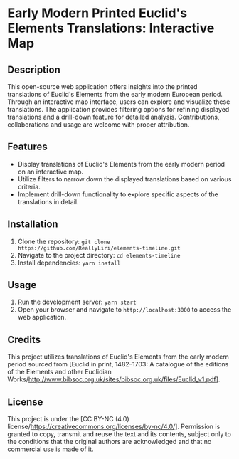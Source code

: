 # Early Modern Printed Euclid's Elements Translations: Interactive Map

## Description

This open-source web application offers insights into the printed translations of Euclid's Elements from the early modern European period. Through an interactive map interface, users can explore and visualize these translations. The application provides filtering options for refining displayed translations and a drill-down feature for detailed analysis. Contributions, collaborations and usage are welcome with proper attribution.

## Features

- Display translations of Euclid's Elements from the early modern period on an interactive map.
- Utilize filters to narrow down the displayed translations based on various criteria.
- Implement drill-down functionality to explore specific aspects of the translations in detail.

## Installation

1. Clone the repository: `git clone https://github.com/ReallyLiri/elements-timeline.git`
2. Navigate to the project directory: `cd elements-timeline`
3. Install dependencies: `yarn install`

## Usage

1. Run the development server: `yarn start`
2. Open your browser and navigate to `http://localhost:3000` to access the web application.

## Credits

This project utilizes translations of Euclid's Elements from the early modern period sourced from [Euclid in print, 1482–1703: A catalogue of the editions of the Elements and other Euclidian Works/http://www.bibsoc.org.uk/sites/bibsoc.org.uk/files/Euclid_v1.pdf]. 

## License

This project is under the [CC BY-NC (4.0) license/https://creativecommons.org/licenses/by-nc/4.0/]. Permission is granted to copy, transmit and reuse the text and its contents, subject only to the conditions that the original authors are acknowledged and that no commercial use is made of it. 